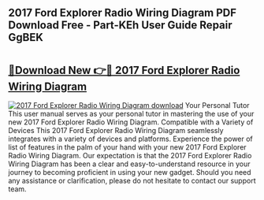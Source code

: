 ## 2017 Ford Explorer Radio Wiring Diagram PDF Download Free - Part-KEh User Guide Repair GgBEK

# <h2><a href="http://dfrzq8f.blite.top/?on=2017+Ford+Explorer+Radio+Wiring+Diagram">🔗Download New 👉🔴 2017 Ford Explorer Radio Wiring Diagram</a></h2>

[![2017 Ford Explorer Radio Wiring Diagram download](https://i.imgur.com/lujVjoI.png)](http://dfrzq8f.blite.top/?on=2017+Ford+Explorer+Radio+Wiring+Diagram)
Your Personal Tutor This user manual serves as your personal tutor in mastering the use of your new 2017 Ford Explorer Radio Wiring Diagram. Compatible with a Variety of Devices This 2017 Ford Explorer Radio Wiring Diagram seamlessly integrates with a variety of devices and platforms. Experience the power of list of features in the palm of your hand with your new 2017 Ford Explorer Radio Wiring Diagram. Our expectation is that the 2017 Ford Explorer Radio Wiring Diagram has been a clear and easy-to-understand resource in your journey to becoming proficient in using your new gadget. Should you need any assistance or clarification, please do not hesitate to contact our support team.
